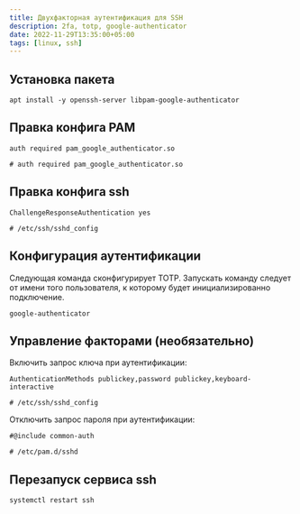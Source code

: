 ```yaml
---
title: Двухфакторная аутентификация для SSH
description: 2fa, totp, google-authenticator
date: 2022-11-29T13:35:00+05:00
tags: [linux, ssh]
---
```

## Установка пакета
```ell
apt install -y openssh-server libpam-google-authenticator
```

## Правка конфига PAM
```ell
auth required pam_google_authenticator.so

# auth required pam_google_authenticator.so
```

## Правка конфига ssh
```
ChallengeResponseAuthentication yes

# /etc/ssh/sshd_config
```

## Конфигурация аутентификации
Следующая команда сконфигурирует TOTP.
Запускать команду следует от имени того пользователя, 
к которому будет инициализированно подключение.
```ell
google-authenticator
```

## Управление факторами (необязательно)
Включить запрос ключа при аутентификации:
```
AuthenticationMethods publickey,password publickey,keyboard-interactive

# /etc/ssh/sshd_config
```

Отключить запрос пароля при аутентификации:
```
#@include common-auth

# /etc/pam.d/sshd
```

## Перезапуск сервиса ssh
```ell
systemctl restart ssh
```
